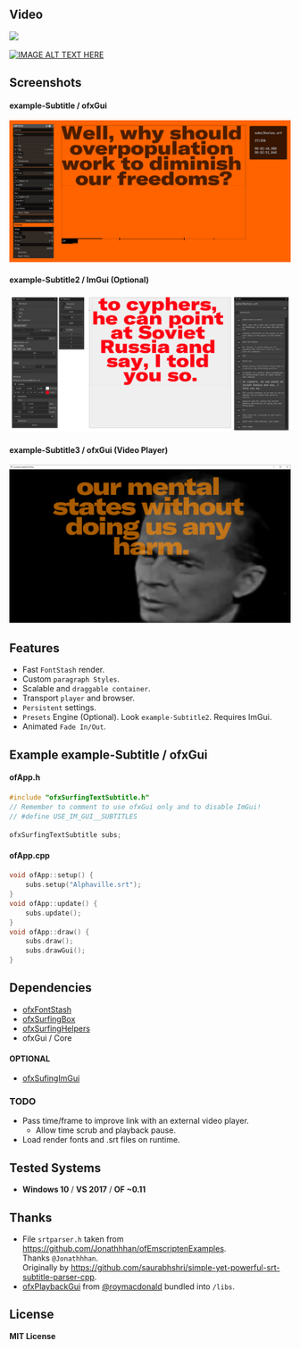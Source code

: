 ## Video

[![](https://markdown-videos.deta.dev/youtube/{kcObeooL3Pc})](https://youtu.be/{kcObeooL3Pc})

[![IMAGE ALT TEXT HERE](https://img.youtube.com/vi/kcObeooL3Pc/maxresdefault.jpg)](https://www.youtube.com/watch?v=kcObeooL3Pc)

## Screenshots
#### example-Subtitle / ofxGui 
![Screenshot](example-Subtitle/Capture.PNG)
#### example-Subtitle2 / ImGui (Optional) 
![Screenshot](example-Subtitle2/Capture.PNG)
#### example-Subtitle3 / ofxGui (Video Player) 
![Screenshot](example-Subtitle3/Capture.PNG)

## Features
- Fast `FontStash` render.
- Custom `paragraph Styles`.
- Scalable and `draggable container`.
- Transport `player` and browser.
- `Persistent` settings.
- `Presets` Engine (Optional). Look `example-Subtitle2`. Requires ImGui.
- Animated `Fade In/Out`.

## Example example-Subtitle / ofxGui
#### ofApp.h
```.cpp
#include "ofxSurfingTextSubtitle.h"
// Remember to comment to use ofxGui only and to disable ImGui!
// #define USE_IM_GUI__SUBTITLES

ofxSurfingTextSubtitle subs;
```
#### ofApp.cpp
```.cpp
void ofApp::setup() {
	subs.setup("Alphaville.srt");
}
void ofApp::update() {
	subs.update();
}
void ofApp::draw() {
	subs.draw();
	subs.drawGui();
}
```

## Dependencies
- [ofxFontStash](https://github.com/armadillu/ofxFontStash)
- [ofxSurfingBox](https://github.com/moebiussurfing/ofxSurfingBox)
- [ofxSurfingHelpers](https://github.com/moebiussurfing/ofxSurfingHelpers)
- ofxGui / Core

#### OPTIONAL
- [ofxSufingImGui](https://github.com/moebiussurfing/ofxSurfingImGui)

### TODO
- Pass time/frame to improve link with an external video player. 
	- Allow time scrub and playback pause.
- Load render fonts and .srt files on runtime.

## Tested Systems
* **Windows 10** / **VS 2017** / **OF ~0.11**

## Thanks
* File `srtparser.h` taken from https://github.com/Jonathhhan/ofEmscriptenExamples.  
Thanks `@Jonathhhan`.  
Originally by https://github.com/saurabhshri/simple-yet-powerful-srt-subtitle-parser-cpp.  
* [ofxPlaybackGui](https://github.com/roymacdonald/ofxPlaybackGui) from [@roymacdonald](https://github.com/roymacdonald) bundled into `/libs`. 

## License
**MIT License**